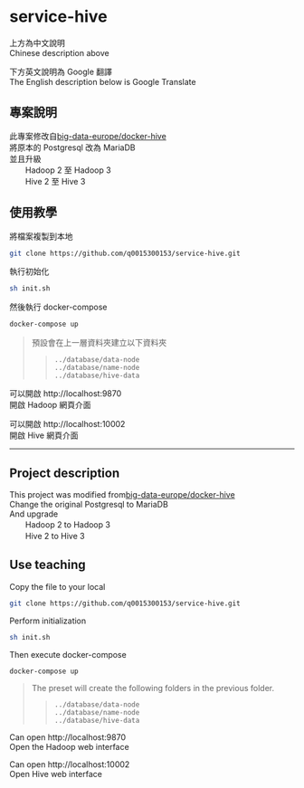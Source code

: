 service-hive
==========

上方為中文說明  
Chinese description above  

下方英文說明為 Google 翻譯  
The English description below is Google Translate  

專案說明
---
此專案修改自[big-data-europe/docker-hive](https://github.com/big-data-europe/docker-hive)  
將原本的 Postgresql 改為 MariaDB  
並且升級  
　　Hadoop 2 至 Hadoop 3  
　　Hive 2 至 Hive 3  

使用教學
---
將檔案複製到本地
```bash
git clone https://github.com/q0015300153/service-hive.git
```

執行初始化
```bash
sh init.sh
```

然後執行 docker-compose
```bash
docker-compose up
```

>預設會在上一層資料夾建立以下資料夾  
>>`../database/data-node`  
>>`../database/name-node`  
>>`../database/hive-data`  

可以開啟 http://localhost:9870  
開啟 Hadoop 網頁介面  

可以開啟 http://localhost:10002  
開啟 Hive 網頁介面  

- - -

Project description
---
This project was modified from[big-data-europe/docker-hive](https://github.com/big-data-europe/docker-hive)  
Change the original Postgresql to MariaDB  
And upgrade  
　　Hadoop 2 to Hadoop 3  
　　Hive 2 to Hive 3  

Use teaching
---
Copy the file to your local
```bash
git clone https://github.com/q0015300153/service-hive.git
```

Perform initialization
```bash
sh init.sh
```

Then execute docker-compose
```bash
docker-compose up
```

>The preset will create the following folders in the previous folder.  
>>`../database/data-node`  
>>`../database/name-node`  
>>`../database/hive-data`  

Can open http://localhost:9870  
Open the Hadoop web interface

Can open http://localhost:10002  
Open Hive web interface

